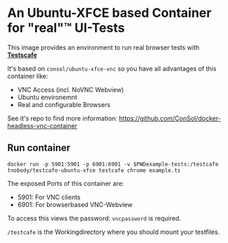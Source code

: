 # An Ubuntu-XFCE based Container for "real"™ UI-Tests

This image provides an environment to run real browser tests with **[Testscafe](http://devexpress.github.io/testcafe/)**

It's based on `consol/ubuntu-xfce-vnc` so you have all advantages of this container like:

- VNC Access (incl. NoVNC Webview)
- Ubuntu environemnt
- Real and configurable Browsers

See it's repo to find more information: https://github.com/ConSol/docker-headless-vnc-container

## Run container

```
docker run -p 5901:5901 -p 6901:6901 -v $PWDexample-tests:/testcafe tnobody/testcafe-ubuntu-xfce testcafe chrome example.ts
```

The exposed Ports of this container are: 

- 5901: For VNC clients
- 6901: For browserbased VNC-Webview

To access this views the password: `vncpassword` is required.

`/testcafe` is the Workingdirectory where you should mount your testfiles.
